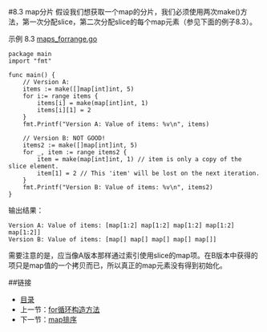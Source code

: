 #8.3 map分片
假设我们想获取一个map的分片，我们必须使用两次make()方法，第一次分配slice，第二次分配slice的每个map元素（参见下面的例子8.3）。

示例 8.3 [maps_forrange.go](examples/chapter_8/maps_forrange.go)

    package main
    import "fmt"
    
    func main() {
    	// Version A:
    	items := make([]map[int]int, 5)
    	for i:= range items {
    		items[i] = make(map[int]int, 1)
    		items[i][1] = 2
    	}
    	fmt.Printf("Version A: Value of items: %v\n", items)
    
    	// Version B: NOT GOOD!
    	items2 := make([]map[int]int, 5)
    	for _, item := range items2 {
    		item = make(map[int]int, 1) // item is only a copy of the slice element.
    		item[1] = 2 // This 'item' will be lost on the next iteration.
    	}
    	fmt.Printf("Version B: Value of items: %v\n", items2)
    }

输出结果：

	Version A: Value of items: [map[1:2] map[1:2] map[1:2] map[1:2] map[1:2]]
	Version B: Value of items: [map[] map[] map[] map[] map[]]

需要注意的是，应当像A版本那样通过索引使用slice的map项。在B版本中获得的项只是map值的一个拷贝而已，所以真正的map元素没有得到初始化。

##链接
- [目录](directory.md)
- 上一节：[for循环构造方法](08.3.md)
- 下一节：[map排序](08.5.md)
